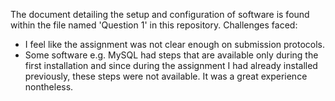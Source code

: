 The document detailing the setup and configuration of software is found within the file named 'Question 1' in this repository. 
Challenges faced:
- I feel like the assignment was not clear enough on submission protocols.
- Some software e.g. MySQL had steps that are available only during the first installation and since during the assignment I had already installed previously, these steps were not available.
It was a great experience nontheless.
